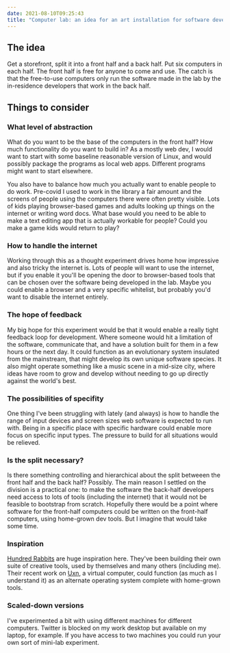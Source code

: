 ```yaml
---
date: 2021-08-10T09:25:43
title: "Computer lab: an idea for an art installation for software development"
---
```


## The idea

Get a storefront, split it into a front half and a back half. Put six computers in each half. The front half is free for anyone to come and use. The catch is that the free-to-use computers only run the software made in the lab by the in-residence developers that work in the back half. 

## Things to consider

### What level of abstraction

What do you want to be the base of the computers in the front half? How much functionality do you want to build in? As a mostly web dev, I would want to start with some baseline reasonable version of Linux, and would possibly package the programs as local web apps. Different programs might want to start elsewhere.

You also have to balance how much you actually want to enable people to do work. Pre-covid I used to work in the library a fair amount and the screens of people using the computers there were often pretty visible. Lots of kids playing browser-based games and adults looking up things on the internet or writing word docs. What base would you need to be able to make a text editing app that is actually workable for people? Could you make a game kids would return to play?

### How to handle the internet

Working through this as a thought experiment drives home how impressive and also tricky the internet is. Lots of people will want to use the internet, but if you enable it you'll be opening the door to browser-based tools that can be chosen over the software being developed in the lab. Maybe you could enable a browser and a very specific whitelist, but probably you'd want to disable the internet entirely.

### The hope of feedback

My big hope for this experiment would be that it would enable a really tight feedback loop for development. Where someone would hit a limitation of the software, communicate  that, and have a solution built for them in a few hours or the next day. It could function as an evolutionary system insulated from the mainstream, that might develop its own unique software species. It also might operate something like a music scene in a mid-size city, where ideas have room to grow and develop without needing to go up directly against the world's best.

### The possibilities of specifity

One thing I've been struggling with lately (and always) is how to handle the range of input devices and screen sizes web software is expected to run with. Being in a specific place with specific hardware could enable more focus on specific input types. The pressure to build for all situations would be relieved.

### Is the split necessary?

Is there something controlling and hierarchical about the split betweeen the front half and the back half? Possibly. The main reason I settled on the division is a practical one: to make the software the back-half developers need access to lots of tools (including the internet) that it would not be feasible to bootstrap from scratch. Hopefully there would be a point where software for the front-half computers could be written on the front-half computers, using home-grown dev tools. But I imagine that would take some time.

### Inspiration
 
[Hundred Rabbits](https://100r.co/site/about_us.html) are huge inspiration here. They've been building their own suite of creative tools, used by themselves and many others (including me). Their recent work on [Uxn](https://100r.co/site/uxn.html), a virtual computer, could function (as much as I understand it) as an alternate operating system complete with home-grown tools.

### Scaled-down versions

I've experimented a bit with using different machines for different computers. Twitter is blocked on my work desktop but available on my laptop, for example. If you have access to two machines you could run your own sort of mini-lab experiment.
